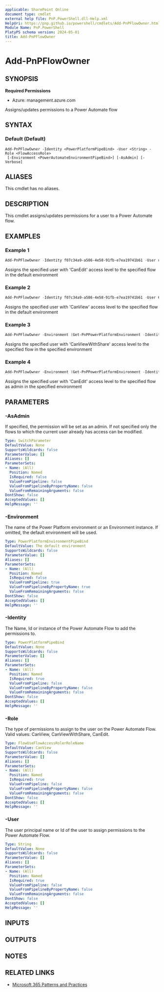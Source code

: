 ```yaml
---
applicable: SharePoint Online
document type: cmdlet
external help file: PnP.PowerShell.dll-Help.xml
HelpUri: https://pnp.github.io/powershell/cmdlets/Add-PnPFlowOwner.html
Module Name: PnP.PowerShell
PlatyPS schema version: 2024-05-01
title: Add-PnPFlowOwner
---
```


# Add-PnPFlowOwner

## SYNOPSIS

**Required Permissions**

* Azure: management.azure.com

Assigns/updates permissions to a Power Automate flow

## SYNTAX

### Default (Default)

```
Add-PnPFlowOwner -Identity <PowerPlatformPipeBind> -User <String> -Role <FlowAccessRole>
 [-Environment <PowerAutomateEnvironmentPipeBind>] [-AsAdmin] [-Verbose]
```

## ALIASES

This cmdlet has no aliases.

## DESCRIPTION

This cmdlet assigns/updates permissions for a user to a Power Automate flow.

## EXAMPLES

### Example 1

```powershell
Add-PnPFlowOwner -Identity f07c34a9-a586-4e58-91fb-e7ea19741b61 -User username@tenant.onmicrosoft.com -Role CanEdit
```
Assigns the specified user with 'CanEdit' access level to the specified flow in the default environment

### Example 2

```powershell
Add-PnPFlowOwner -Identity f07c34a9-a586-4e58-91fb-e7ea19741b61 -User 6844c04a-8ee7-40ad-af66-28f6e948cd04 -Role CanView
```
Assigns the specified user with 'CanView' access level to the specified flow in the default environment

### Example 3

```powershell
Add-PnPFlowOwner -Environment (Get-PnPPowerPlatformEnvironment -Identity "myenvironment") -Identity f07c34a9-a586-4e58-91fb-e7ea19741b61 -User 6844c04a-8ee7-40ad-af66-28f6e948cd04 -Role CanViewWithShare
```
Assigns the specified user with 'CanViewWithShare' access level to the specified flow in the specified environment

### Example 4

```powershell
Add-PnPFlowOwner -Environment (Get-PnPPowerPlatformEnvironment -Identity "myenvironment") -Identity f07c34a9-a586-4e58-91fb-e7ea19741b61 -User username@tenant.onmicrosoft.com -AsAdmin -Role CanEdit
```
Assigns the specified user with 'CanEdit' access level to the specified flow as admin in the specified environment

## PARAMETERS

### -AsAdmin

If specified, the permission will be set as an admin. If not specified only the flows to which the current user already has access can be modified.

```yaml
Type: SwitchParameter
DefaultValue: None
SupportsWildcards: false
ParameterValue: []
Aliases: []
ParameterSets:
- Name: (All)
  Position: Named
  IsRequired: false
  ValueFromPipeline: false
  ValueFromPipelineByPropertyName: false
  ValueFromRemainingArguments: false
DontShow: false
AcceptedValues: []
HelpMessage: ''
```

### -Environment

The name of the Power Platform environment or an Environment instance. If omitted, the default environment will be used.

```yaml
Type: PowerPlatformEnvironmentPipeBind
DefaultValue: The default environment
SupportsWildcards: false
ParameterValue: []
Aliases: []
ParameterSets:
- Name: (All)
  Position: Named
  IsRequired: false
  ValueFromPipeline: true
  ValueFromPipelineByPropertyName: true
  ValueFromRemainingArguments: false
DontShow: false
AcceptedValues: []
HelpMessage: ''
```

### -Identity

The Name, Id or instance of the Power Automate Flow to add the permissions to.

```yaml
Type: PowerPlatformPipeBind
DefaultValue: None
SupportsWildcards: false
ParameterValue: []
Aliases: []
ParameterSets:
- Name: (All)
  Position: Named
  IsRequired: true
  ValueFromPipeline: false
  ValueFromPipelineByPropertyName: false
  ValueFromRemainingArguments: false
DontShow: false
AcceptedValues: []
HelpMessage: ''
```

### -Role

The type of permissions to assign to the user on the Power Automate Flow. Valid values: CanView, CanViewWithShare, CanEdit.

```yaml
Type: FlowUseFlowAccessRolerRoleName
DefaultValue: CanView
SupportsWildcards: false
ParameterValue: []
Aliases: []
ParameterSets:
- Name: (All)
  Position: Named
  IsRequired: true
  ValueFromPipeline: false
  ValueFromPipelineByPropertyName: false
  ValueFromRemainingArguments: false
DontShow: false
AcceptedValues: []
HelpMessage: ''
```

### -User

The user principal name or Id of the user to assign permissions to the Power Automate Flow.

```yaml
Type: String
DefaultValue: None
SupportsWildcards: false
ParameterValue: []
Aliases: []
ParameterSets:
- Name: (All)
  Position: Named
  IsRequired: true
  ValueFromPipeline: false
  ValueFromPipelineByPropertyName: false
  ValueFromRemainingArguments: false
DontShow: false
AcceptedValues: []
HelpMessage: ''
```

## INPUTS

## OUTPUTS

## NOTES

## RELATED LINKS

- [Microsoft 365 Patterns and Practices](https://aka.ms/m365pnp)
